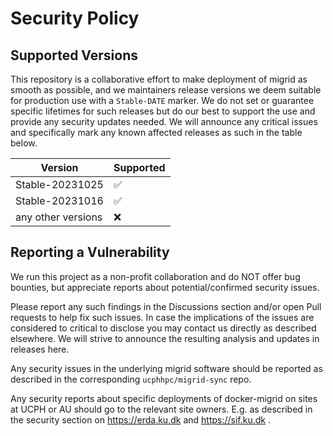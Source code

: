 # Security Policy

## Supported Versions

This repository is a collaborative effort to make deployment of migrid as smooth as possible, and we maintainers release versions we deem suitable for production use with a `Stable-DATE` marker.
We do not set or guarantee specific lifetimes for such releases but do our best to support the use and provide any security updates needed. 
We will announce any critical issues and specifically mark any known affected releases as such in the table below.  

| Version            | Supported          |
| ------------------ | ------------------ |
| Stable-20231025    | :white_check_mark: |
| Stable-20231016    | :white_check_mark: |
| any other versions | :x:                |


## Reporting a Vulnerability

We run this project as a non-profit collaboration and do NOT offer bug bounties, but appreciate reports about potential/confirmed security issues.

Please report any such findings in the Discussions section and/or open Pull requests to help fix such issues. In case the implications of the issues are considered to critical to disclose you may contact us directly as described elsewhere.
We will strive to announce the resulting analysis and updates in releases here.

Any security issues in the underlying migrid software should be reported as described in the corresponding `ucphhpc/migrid-sync` repo.

Any security reports about specific deployments of docker-migrid on sites at UCPH or AU should go to the relevant site owners. E.g. as described in the security section on https://erda.ku.dk and https://sif.ku.dk .

